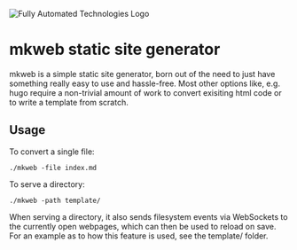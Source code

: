 ![Fully Automated Technologies Logo](https://fully.automated.ee/img/fa-banner.svg)
# mkweb static site generator

mkweb is a simple static site generator, born out of the need to just have something really easy to use and hassle-free. Most other options like, e.g. hugo require a non-trivial amount of work to convert exisiting html code or to write a template from scratch.

## Usage

To convert a single file:

`./mkweb -file index.md`

To serve a directory:

`./mkweb -path template/`

When serving a directory, it also sends filesystem events via WebSockets to the currently open webpages, which can then be used to reload on save. For an example as to how this feature is used, see the template/ folder.
